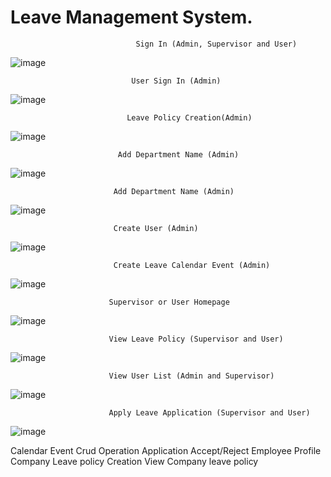 # Leave Management System.

                                Sign In (Admin, Supervisor and User) 
![image](https://user-images.githubusercontent.com/31030260/73007778-5184c300-3e37-11ea-8e63-f325d53986e5.png)

                               User Sign In (Admin)
![image](https://user-images.githubusercontent.com/31030260/73007833-71b48200-3e37-11ea-9db5-ebd8fbee6a4a.png)

                              Leave Policy Creation(Admin)
![image](https://user-images.githubusercontent.com/31030260/73007884-85f87f00-3e37-11ea-8df7-1589c5a23511.png)

                            Add Department Name (Admin)
![image](https://user-images.githubusercontent.com/31030260/73008333-89d8d100-3e38-11ea-82cd-459ad71b7fd0.png)

                           Add Department Name (Admin)
 ![image](https://user-images.githubusercontent.com/31030260/73008390-aa089000-3e38-11ea-9622-c73c0c070906.png)
 
                           Create User (Admin)

![image](https://user-images.githubusercontent.com/31030260/73008592-0d92bd80-3e39-11ea-84bc-d26a1f466d32.png)

                           Create Leave Calendar Event (Admin)

![image](https://user-images.githubusercontent.com/31030260/73008637-28653200-3e39-11ea-858b-7833abcadaac.png)

                          Supervisor or User Homepage
![image](https://user-images.githubusercontent.com/31030260/73008683-46cb2d80-3e39-11ea-83fb-551f66f87482.png)

                          View Leave Policy (Supervisor and User)
![image](https://user-images.githubusercontent.com/31030260/73008748-6bbfa080-3e39-11ea-99a7-5d22980be619.png)


                          View User List (Admin and Supervisor)
![image](https://user-images.githubusercontent.com/31030260/73008789-842fbb00-3e39-11ea-9985-ea368c74f323.png)

                          Apply Leave Application (Supervisor and User)
![image](https://user-images.githubusercontent.com/31030260/73008921-b9d4a400-3e39-11ea-8144-012b41f64ef6.png)


Calendar Event Crud Operation
Application Accept/Reject
Employee Profile
Company Leave policy Creation
View Company leave policy
